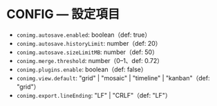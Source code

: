 # CONFIG — 設定項目

- `conimg.autosave.enabled`: boolean（def: true）
- `conimg.autosave.historyLimit`: number（def: 20）
- `conimg.autosave.sizeLimitMB`: number（def: 50）
- `conimg.merge.threshold`: number（0–1、def: 0.72）
- `conimg.plugins.enable`: boolean（def: false）
- `conimg.view.default`: "grid" | "mosaic" | "timeline" | "kanban"（def: "grid"）
- `conimg.export.lineEnding`: "LF" | "CRLF"（def: "LF"）
